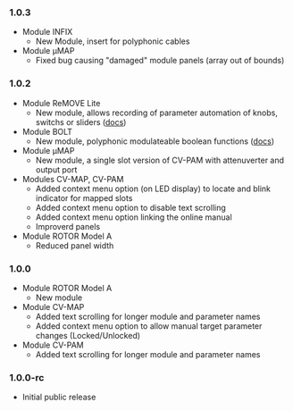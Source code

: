 ### 1.0.3

- Module INFIX
    - New Module, insert for polyphonic cables
- Module µMAP
    - Fixed bug causing "damaged" module panels (array out of bounds)

### 1.0.2

- Module ReMOVE Lite
    - New module, allows recording of parameter automation of knobs, switchs or sliders ([docs](./docs/ReMove.md))
- Module BOLT
    - New module, polyphonic modulateable boolean functions ([docs](./docs/Bolt.md))
- Module µMAP
    - New module, a single slot version of CV-PAM with attenuverter and output port
- Modules CV-MAP, CV-PAM
    - Added context menu option (on LED display) to locate and blink indicator for mapped slots
    - Added context menu option to disable text scrolling
    - Added context menu option linking the online manual
    - Improverd panels
- Module ROTOR Model A
    - Reduced panel width
    
### 1.0.0

- Module ROTOR Model A
    - New module
- Module CV-MAP
    - Added text scrolling for longer module and parameter names
    - Added context menu option to allow manual target parameter changes (Locked/Unlocked)
- Module CV-PAM
    - Added text scrolling for longer module and parameter names

### 1.0.0-rc

- Initial public release